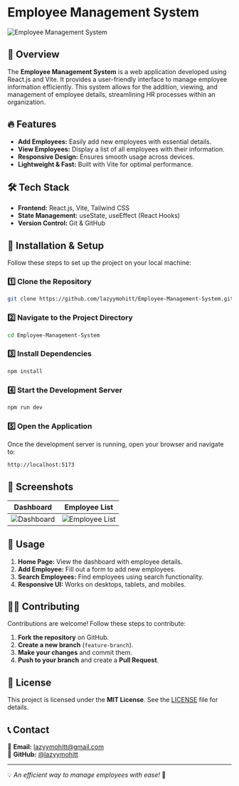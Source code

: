 # Employee Management System

![Employee Management System](https://via.placeholder.com/1000x400?text=Employee+Management+System)

## 🚀 Overview

The **Employee Management System** is a web application developed using React.js and Vite. It provides a user-friendly interface to manage employee information efficiently. This system allows for the addition, viewing, and management of employee details, streamlining HR processes within an organization.

## 🔥 Features

- **Add Employees:** Easily add new employees with essential details.
- **View Employees:** Display a list of all employees with their information.
- **Responsive Design:** Ensures smooth usage across devices.
- **Lightweight & Fast:** Built with Vite for optimal performance.

## 🛠️ Tech Stack

- **Frontend:** React.js, Vite, Tailwind CSS
- **State Management:** useState, useEffect (React Hooks)
- **Version Control:** Git & GitHub

## 🎯 Installation & Setup

Follow these steps to set up the project on your local machine:

### 1️⃣ Clone the Repository

```bash
git clone https://github.com/lazyymohitt/Employee-Management-System.git
```

### 2️⃣ Navigate to the Project Directory

```bash
cd Employee-Management-System
```

### 3️⃣ Install Dependencies

```bash
npm install
```

### 4️⃣ Start the Development Server

```bash
npm run dev
```

### 5️⃣ Open the Application

Once the development server is running, open your browser and navigate to:

```bash
http://localhost:5173
```

## 📸 Screenshots

| Dashboard | Employee List |
|-----------|--------------|
| ![Dashboard](https://via.placeholder.com/500x300) | ![Employee List](https://via.placeholder.com/500x300) |

## 📌 Usage

1. **Home Page:** View the dashboard with employee details.
2. **Add Employee:** Fill out a form to add new employees.
3. **Search Employees:** Find employees using search functionality.
4. **Responsive UI:** Works on desktops, tablets, and mobiles.

## 👨‍💻 Contributing

Contributions are welcome! Follow these steps to contribute:

1. **Fork the repository** on GitHub.
2. **Create a new branch** (`feature-branch`).
3. **Make your changes** and commit them.
4. **Push to your branch** and create a **Pull Request**.

## 📄 License

This project is licensed under the **MIT License**. See the [LICENSE](LICENSE) file for details.

## 📞 Contact

📧 **Email:** lazyymohitt@gmail.com  
🐙 **GitHub:** [@lazyymohitt](https://github.com/lazyymohitt)

---

💡 *An efficient way to manage employees with ease!* 🚀
